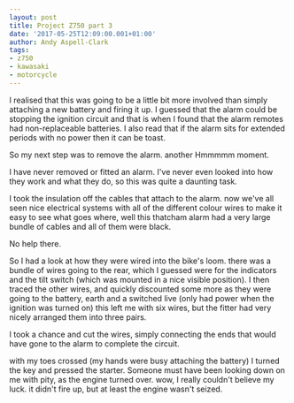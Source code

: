 ```yaml
---
layout: post
title: Project Z750 part 3
date: '2017-05-25T12:09:00.001+01:00'
author: Andy Aspell-Clark
tags:
- z750
- kawasaki
- motorcycle
---
```


I realised that this was going to be a little bit more involved than simply attaching a new battery and firing it up. I guessed that the alarm could be stopping the ignition circuit and that is when I found that the alarm remotes had non-replaceable batteries. I also read that if the alarm sits for extended periods with no power then it can be toast.

So my next step was to remove the alarm. another Hmmmmm moment.

I have never removed or fitted an alarm. I've never even looked into how they work and what they do, so this was quite a daunting task.

I took the insulation off the cables that attach to the alarm. now we've all seen nice electrical systems with all of the different colour wires to make it easy to see what goes where, well this thatcham alarm had a very large bundle of cables and all of them were black.

No help there.

So I had a look at how they were wired into the bike's loom. there was a bundle of wires going to the rear, which I guessed were for the indicators and the tilt switch (which was mounted in a nice visible position). I then traced the other wires, and quickly discounted some more as they were going to the battery, earth and a switched live (only had power when the ignition was turned on) this left me with six wires, but the fitter had very nicely arranged them into three pairs.

I took a chance and cut the wires, simply connecting the ends that would have gone to the alarm to complete the circuit.

with my toes crossed (my hands were busy attaching the battery) I turned the key and pressed the starter. Someone must have been looking down on me with pity, as the engine turned over. wow, I really couldn't believe my luck. it didn't fire up, but at least the engine wasn't seized.
